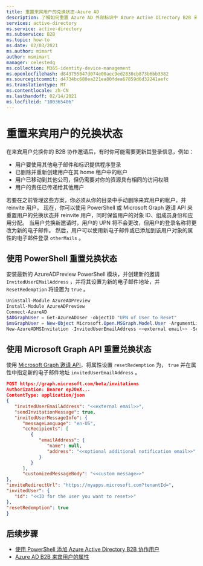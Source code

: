```yaml
---
title: 重置来宾用户的兑换状态-Azure AD
description: 了解如何重置 Azure AD 外部标识中 Azure Active Directory B2B 来宾用户的邀请兑换状态。
services: active-directory
ms.service: active-directory
ms.subservice: B2B
ms.topic: how-to
ms.date: 02/03/2021
ms.author: mimart
author: msmimart
manager: celestedg
ms.collection: M365-identity-device-management
ms.openlocfilehash: d843755847d074e00aec9ed2830cb873b6bb3382
ms.sourcegitcommit: d4734bc680ea221ea80fdea67859d6d32241aefc
ms.translationtype: MT
ms.contentlocale: zh-CN
ms.lasthandoff: 02/14/2021
ms.locfileid: "100365406"
---
```

# <a name="reset-redemption-status-for-a-guest-user"></a>重置来宾用户的兑换状态

在来宾用户兑换你的 B2B 协作邀请后，有时你可能需要更新其登录信息，例如：

- 用户要使用其他电子邮件和标识提供程序登录
- 已删除并重新创建用户在其 home 租户中的帐户
- 用户已移动到其他公司，但仍需要对你的资源具有相同的访问权限
- 用户的责任已传递给其他用户

若要在之前管理这些方案，你必须从你的目录中手动删除来宾用户的帐户，并 reinvite 用户。 现在，你可以使用 PowerShell 或 Microsoft Graph 邀请 API 来重置用户的兑换状态并 reinvite 用户，同时保留用户的对象 ID、组成员身份和应用分配。 当用户兑换新邀请时，用户的 UPN 将不会更改，但用户的登录名称将更改为新的电子邮件。 然后，用户可以使用新电子邮件或已添加到该用户对象的属性的电子邮件登录 `otherMails` 。

## <a name="use-powershell-to-reset-redemption-status"></a>使用 PowerShell 重置兑换状态

安装最新的 AzureADPreview PowerShell 模块，并创建新的邀请 `InvitedUserEMailAddress` ，并将其设置为新的电子邮件地址，并 `ResetRedemption` 将设置为 `true` 。

```powershell  
Uninstall-Module AzureADPreview 
Install-Module AzureADPreview 
Connect-AzureAD 
$ADGraphUser = Get-AzureADUser -objectID "UPN of User to Reset"  
$msGraphUser = New-Object Microsoft.Open.MSGraph.Model.User -ArgumentList $ADGraphUser.ObjectId 
New-AzureADMSInvitation -InvitedUserEmailAddress <<external email>> -SendInvitationMessage $True -InviteRedirectUrl "http://myapps.microsoft.com" -InvitedUser $msGraphUser -ResetRedemption $True 
```

## <a name="use-microsoft-graph-api-to-reset-redemption-status"></a>使用 Microsoft Graph API 重置兑换状态

使用 [Microsoft Graph 邀请 API](/graph/api/resources/invitation?view=graph-rest-1.0)，将属性设置 `resetRedemption` 为， `true` 并在属性中指定新的电子邮件地址 `invitedUserEmailAddress` 。

```json
POST https://graph.microsoft.com/beta/invitations  
Authorization: Bearer eyJ0eX...  
ContentType: application/json  
{  
   "invitedUserEmailAddress": "<<external email>>",  
   "sendInvitationMessage": true,  
   "invitedUserMessageInfo": {  
      "messageLanguage": "en-US",  
      "ccRecipients": [  
         {  
            "emailAddress": {  
               "name": null,  
               "address": "<<optional additional notification email>>"  
            }  
         } 
      ],  
      "customizedMessageBody": "<<custom message>>"  
},  
"inviteRedirectUrl": "https://myapps.microsoft.com?tenantId=",  
"invitedUser": {  
   "id": "<<ID for the user you want to reset>>"  
}, 
"resetRedemption": true 
}
```

## <a name="next-steps"></a>后续步骤

- [使用 PowerShell 添加 Azure Active Directory B2B 协作用户](customize-invitation-api.md#powershell)
- [Azure AD B2B 来宾用户的属性](user-properties.md)
